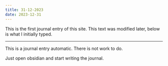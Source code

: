 ```yaml
---
title: 31-12-2023
date: 2023-12-31
---
```

This is the first journal entry of this site. This text was modified later, below is what I initially typed. 

---
This is a journal entry automatic. There is not work to do.

Just open obsidian and start writing the journal.
